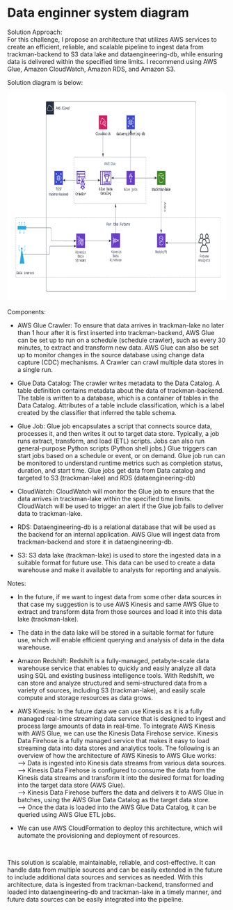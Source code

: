 # Data enginner system diagram

Solution Approach: <br/>
For this challenge, I propose an architecture that utilizes AWS services to create an efficient, reliable, and scalable pipeline to ingest data from trackman-backend to S3 data lake and dataengineering-db, while ensuring data is delivered within the specified time limits. I recommend using AWS Glue, Amazon CloudWatch, Amazon RDS, and Amazon S3.

Solution diagram is below: <br/>

<img src="https://github.com/a-uddin/data-engineer-diagram-solution/blob/main/TrackMan%20(1).png" width="780" height="480">

Components:


- AWS Glue Crawler: 
To ensure that data arrives in trackman-lake no later than 1 hour after it is first inserted into trackman-backend, AWS Glue can be set up to run on a schedule (schedule crawler), such as every 30 minutes, to extract and transform new data. AWS Glue can also be set up to monitor changes in the source database using change data capture (CDC) mechanisms. A Crawler can crawl multiple data stores in a single run.


- Glue Data Catalog: 
The crawler writes metadata to the Data Catalog. A table definition contains metadata about the data of trackman-backend. The table is written to a database, which is a container of tables in the Data Catalog. Attributes of a table include classification, which is a label created by the classifier that inferred the table schema.

- Glue Job: 
Glue job encapsulates a script that connects source data, processes it, and then writes it out to target data store. Typically, a job runs extract, transform, and load (ETL) scripts. Jobs can also run general-purpose Python scripts (Python shell jobs.) Glue triggers can start jobs based on a schedule or event, or on demand. Glue job run can be monitored to understand runtime metrics such as completion status, duration, and start time.
Glue jobs get data from Data catalog and targeted to S3 (trackman-lake) and RDS (dataengineering-db) 

- CloudWatch: CloudWatch will monitor the Glue job to ensure that the data arrives in trackman-lake within the specified time limits. CloudWatch will be used to trigger an alert if the Glue job fails to deliver data to trackman-lake.


- RDS: 
Dataengineering-db is a relational database that will be used as the backend for an internal application. AWS Glue will ingest data from trackman-backend and store it in dataengineering-db.


- S3: 
S3 data lake (trackman-lake) is used to store the ingested data in a suitable format for future use. This data can be used to create a data warehouse and make it available to analysts for reporting and analysis.

Notes:
- In the future, if we want to ingest data from some other data sources in that case my suggestion is to use AWS Kinesis and same AWS Glue to extract and transform data from those sources and load it into this data lake (trackman-lake).

- The data in the data lake will be stored in a suitable format for future use, which will enable efficient querying and analysis of data in the data warehouse. 

- Amazon Redshift: Redshift is a fully-managed, petabyte-scale data warehouse service that enables to quickly and easily analyze all data using SQL and existing business intelligence tools. With Redshift, we can store and analyze structured and semi-structured data from a variety of sources, including S3 (trackman-lake), and easily scale compute and storage resources as data grows. 

- AWS Kinesis: In the future data we can use Kinesis as it is a fully managed real-time streaming data service that is designed to ingest and process large amounts of data in real-time. To integrate AWS Kinesis with AWS Glue, we can use the Kinesis Data Firehose service. Kinesis Data Firehose is a fully managed service that makes it easy to load streaming data into data stores and analytics tools. The following is an overview of how the architecture of AWS Kinesis to AWS Glue works: <br/>
  --> Data is ingested into Kinesis data streams from various data sources. <br/>
  --> Kinesis Data Firehose is configured to consume the data from the Kinesis data streams and transform it into the desired format for loading into the target data store (AWS Glue). <br/>
  --> Kinesis Data Firehose buffers the data and delivers it to AWS Glue in batches, using the AWS Glue Data Catalog as the target data store. <br/>
  --> Once the data is loaded into the AWS Glue Data Catalog, it can be queried using AWS Glue ETL jobs.
  <br/>
  
- We can use AWS CloudFormation to deploy this architecture, which will automate the provisioning and deployment of resources.
<br/>

This solution is scalable, maintainable, reliable, and cost-effective. It can handle data from multiple sources and can be easily extended in the future to include additional data sources and services as needed.
With this architecture, data is ingested from trackman-backend, transformed and loaded into dataengineering-db and trackman-lake in a timely manner, and future data sources can be easily integrated into the pipeline.


